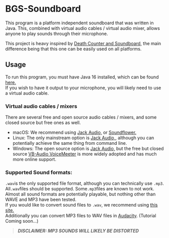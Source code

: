 # BGS-Soundboard
This program is a platform independent soundboard that was written in Java. This, combined with virtual audio cables / virtual audio mixer, allows anyone to play sounds through their microphone.

This project is heavy inspired by [Death Counter and Soundboard,]("https://github.com/kalejin/dcsb") the main difference being that this one can be easily used on all platforms.

## Usage
To run this program, you must have Java 16 installed, which can be found [here.](href="https://www.oracle.com/java/technologies/javase-jdk16-downloads.html") <br>
If you wish to have it output to your microphone, you will likely need to use a virtual audio cable. 

### Virtual audio cables / mixers
There are several free and open source audio cables / mixers, and some closed source but free ones as well.

- macOS: We recommend using [Jack Audio,](https://jackaudio.org/) or [Soundflower.](https://github.com/mattingalls/Soundflower)
- Linux: The only mainstream option is [Jack Audio,](https://jackaudio.org/), although you can potentially achieve the same thing from command line.
- Windows: The open source option is [Jack Audio,](https://jackaudio.org/) but the free but closed source [VB-Audio VoiceMeeter](https://vb-audio.com/Voicemeeter/banana.htm) is more widely adopted and has much more online support.


### Supported Sound formats:

`.wav`is the only supported file format, although you can technically use `.mp3`.<br>
All`.wav`files should be supported. Some`.mp3`files are known to not work.<br>
Almost all sound formats are potentially playable, but nothing other than WAVE and MP3 have been tested.<br>
If you would like to convert sound files to `.wav`, we recommend using [this site.](https://convertio.co/mp3-wav/)
<br>Additionally you can convert MP3 files to WAV files in [Audacity](https://www.audacityteam.org/). (Tutorial Coming soon...)
> ***DISCLAIMER: MP3 SOUNDS WILL LIKELY BE DISTORTED***
